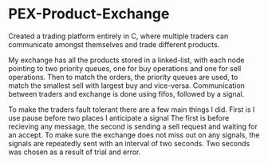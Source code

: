 # PEX-Product-Exchange
Created a trading platform entirely in C, where multiple traders can communicate amongst themselves and
trade different products.

My exchange has all the products stored in a linked-list, with each node pointing to two priority queues, one for buy operations and one for sell operations. Then to match the orders, the priority queues are used, to match the smallest sell with largest buy and vice-versa. Communication between traders and exchange is done using fifos, followed by a signal.


To make the traders fault tolerant there are a few main things I did. First is I use pause before two places I anticipate a signal The first is before recieving any message, the second is sending a sell request and waiting for an accept. To make sure the exchange does not miss out on any signals, the signals are repeatedly sent with an interval of two seconds. Two seconds was chosen as a result of trial and error.

